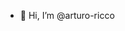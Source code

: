 - 👋 Hi, I’m @arturo-ricco

<!---
arturo-ricco/arturo-ricco is a ✨ special ✨ repository because its `README.md` (this file) appears on your GitHub profile.
You can click the Preview link to take a look at your changes.
--->
